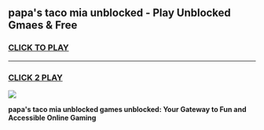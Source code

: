 
## papa's taco mia unblocked - Play Unblocked Gmaes & Free
<h3>
<a href="https://news.freeplayer.one?title=papa's_taco_mia_unblocked&ref=16F">CLICK TO PLAY</a></h3>
<hr>

<h3>
<a href="https://news.freeplayer.one?title=papa's_taco_mia_unblocked&ref=16F">CLICK 2 PLAY</a>
  
</h3>

<a href="https://news.freeplayer.one?title=papa's_taco_mia_unblocked&ref=16F/"><img src="https://clearcache.store/games.png"></a>


**papa's taco mia unblocked games unblocked: Your Gateway to Fun and Accessible Online Gaming**

